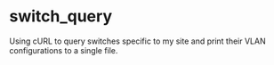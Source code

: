 # switch_query
Using cURL to query switches specific to my site and print their VLAN configurations to a single file.
